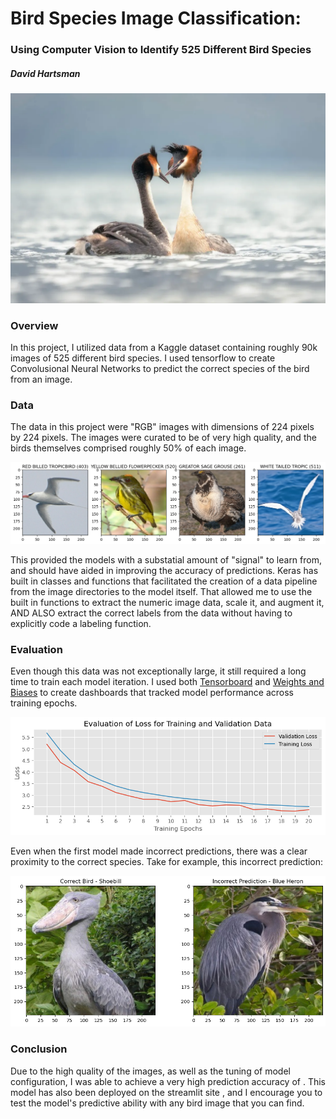 # Bird Species Image Classification:
### Using Computer Vision to Identify 525 Different Bird Species
##### David Hartsman

![The majestic Puteketeke, New Zealand's "Bird of the Century"](./files/puteketeke.png)

### Overview
In this project, I utilized data from a Kaggle dataset containing roughly 90k images of 525 different bird species. I used tensorflow to create Convolusional Neural Networks to predict the correct species of the bird from an image. 

### Data
The data in this project were "RGB" images with dimensions of 224 pixels by 224 pixels. The images were curated to be of very high quality, and the birds themselves comprised roughly 50% of each image. 

![Example of Birds from the Data](./files/example_birds.jpg)

This provided the models with a substatial amount of "signal" to learn from, and should have aided in improving the accuracy of predictions. Keras has built in classes and functions that facilitated the creation of a data pipeline from the image directories to the model itself. That allowed me to use the built in functions to extract the numeric image data, scale it, and augment it, AND ALSO extract the correct labels from the data without having to explicitly code a labeling function. 

### Evaluation
Even though this data was not exceptionally large, it still required a long time to train each model iteration. I used both [Tensorboard](https://www.tensorflow.org/tensorboard) and [Weights and Biases](https://wandb.ai/site) to create dashboards that tracked model performance across training epochs. 

![Training Metrics from the First Model](./files/model_metrics.png)

Even when the first model made incorrect predictions, there was a clear proximity to the correct species. Take for example, this incorrect prediction:

![Mis-identified Bird Species](./files/incorrect_predictions.png)




### Conclusion
Due to the high quality of the images, as well as the tuning of model configuration, I was able to achieve a very high prediction accuracy of <ACCURACY>. This model has also been deployed on the streamlit site <STREAMLIT LINK>, and I encourage you to test the model's predictive ability with any bird image that you can find.  
